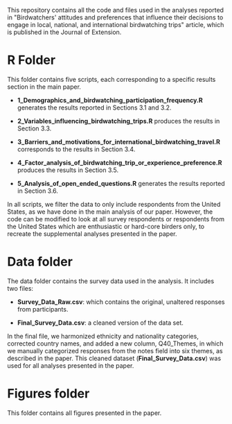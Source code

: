 This repository contains all the code and files used in the analyses reported in "Birdwatchers' attitudes and preferences that influence their decisions to engage in local, national, and international birdwatching trips" article, which is published in the Journal of Extension.

# R Folder

This folder contains five scripts, each corresponding to a specific results section in the main paper.

-   **1_Demographics_and_birdwatching_participation_frequency.R** generates the results reported in Sections 3.1 and 3.2.

-   **2_Variables_influencing_birdwatching_trips.R** produces the results in Section 3.3.

-   **3_Barriers_and_motivations_for_international_birdwatching_travel.R** corresponds to the results in Section 3.4.

-   **4_Factor_analysis_of_birdwatching_trip_or_experience_preference.R** produces the results in Section 3.5.

-   **5_Analysis_of_open_ended_questions.R** generates the results reported in Section 3.6.

In all scripts, we filter the data to only include respondents from the United States, as we have done in the main analysis of our paper. However, the code can be modified to look at all survey respondents or respondents from the United States which are enthusiastic or hard-core birders only, to recreate the supplemental analyses presented in the paper.

# Data folder

The data folder contains the survey data used in the analysis. It includes two files:

-   **Survey_Data_Raw.csv**: which contains the original, unaltered responses from participants.

-   **Final_Survey_Data.csv**: a cleaned version of the data set.

In the final file, we harmonized ethnicity and nationality categories, corrected country names, and added a new column, Q40_Themes, in which we manually categorized responses from the notes field into six themes, as described in the paper. This cleaned dataset (**Final_Survey_Data.csv**) was used for all analyses presented in the paper.

# Figures folder

This folder contains all figures presented in the paper.
